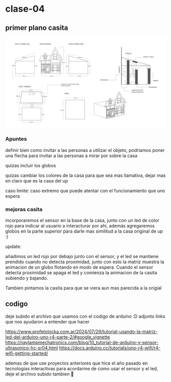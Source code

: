# clase-04

## primer plano casita

![encargo04](./planocasita.jpg "encargo4pixarup")


### Apuntes

definir bien como invitar a las personas a utilizar el objeto, podriamos poner una flecha para invitar a las personas a mirar por sobre la casa

quizas incluir los globos

quizas cambiar los colores de la casa para que sea mas llamativa, dejar mas en claro que es la casa del up


caso limite: caso extremo que puede atentar con el funcionamiento que uno espera


### mejoras casita

incorporaremos el sensor en la base de la casa, junto con un led de color rojo para indicar al usuario a interacturar por ahi, además agregaremos globos en la parte superior para darle mas similitud a la casa original de up :)

update:

añadimos un led rojo por debajo junto con el sensor, y el led se mantiene prendido cuando no detecta proximidad, junto con esto la matriz muestra la animacion de un globo flotando en modo de espera. Cuando el sensor detecta proximidad se apaga el led y comienza la animacion de la casita subiendo y bajando.

Tambien pintamos la casita para que se viera aun mas parecida a la origial

## codigo 

deje subido el archivo que usamos con el codigo de arduino :D 
adjunto links que nos ayudaron a entender que hacer 

https://www.profetolocka.com.ar/2024/07/29/tutorial-usando-la-matriz-led-del-arduino-uno-r4-parte-2/#google_vignette
https://naylampmechatronics.com/blog/10_tutorial-de-arduino-y-sensor-ultrasonico-hc-sr04.html
https://docs.arduino.cc/tutorials/uno-r4-wifi/r4-wifi-getting-started/

ademas de que use proyectos anteriores que hice el año pasado en tecnologias interactivas para acordarme de como usar el sensor y el led, deje el archivo subido tambien 🥣 




